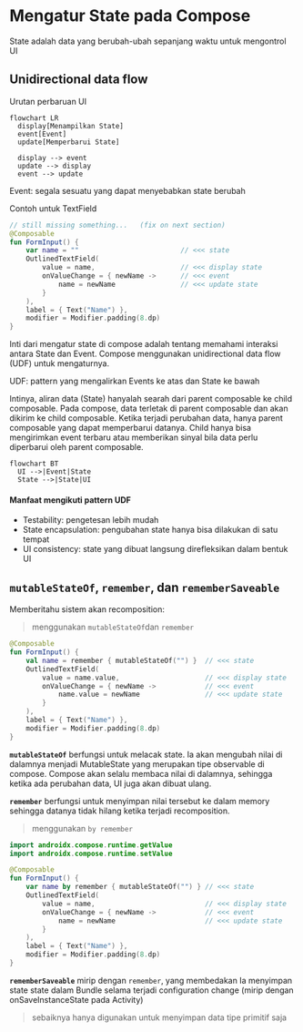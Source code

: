 # Mengatur State pada Compose

State adalah data yang berubah-ubah sepanjang waktu untuk mengontrol UI

## Unidirectional data flow

Urutan perbaruan UI

```mermaid
flowchart LR
  display[Menampilkan State]
  event[Event]
  update[Memperbarui State]

  display --> event
  update --> display
  event --> update
```

Event: segala sesuatu yang dapat menyebabkan state berubah

Contoh untuk TextField

```kotlin
// still missing something...   (fix on next section)
@Composable
fun FormInput() {
    var name = ""                         // <<< state
    OutlinedTextField(
        value = name,                     // <<< display state
        onValueChange = { newName ->      // <<< event
            name = newName                // <<< update state
        }
    ),
    label = { Text("Name") },
    modifier = Modifier.padding(8.dp)
}
```

Inti dari mengatur state di compose adalah tentang memahami interaksi antara State dan Event. Compose menggunakan unidirectional data flow (UDF) untuk mengaturnya.

UDF: pattern yang mengalirkan Events ke atas dan State ke bawah

Intinya, aliran data (State) hanyalah searah dari parent composable ke child composable. Pada compose, data terletak di parent composable dan akan dikirim ke child composable. Ketika terjadi perubahan data, hanya parent composable yang dapat memperbarui datanya. Child hanya bisa mengirimkan event terbaru atau memberikan sinyal bila data perlu diperbarui oleh parent composable.

```mermaid
flowchart BT
  UI -->|Event|State
  State -->|State|UI
```

#### Manfaat mengikuti pattern UDF

- Testability: pengetesan lebih mudah
- State encapsulation: pengubahan state hanya bisa dilakukan di satu tempat
- UI consistency: state yang dibuat langsung direfleksikan dalam bentuk UI

## `mutableStateOf`, `remember`, dan `rememberSaveable`

Memberitahu sistem akan recomposition:

> menggunakan `mutableStateOf`dan `remember`

```kotlin
@Composable
fun FormInput() {
    val name = remember { mutableStateOf("") }  // <<< state
    OutlinedTextField(
        value = name.value,                     // <<< display state
        onValueChange = { newName ->            // <<< event
            name.value = newName                // <<< update state
        }
    ),
    label = { Text("Name") },
    modifier = Modifier.padding(8.dp)
}
```

**`mutableStateOf`** berfungsi untuk melacak state. Ia akan mengubah nilai di dalamnya menjadi MutableState yang merupakan tipe observable di compose. Compose akan selalu membaca nilai di dalamnya, sehingga ketika ada perubahan data, UI juga akan dibuat ulang.

**`remember`** berfungsi untuk menyimpan nilai tersebut ke dalam memory sehingga datanya tidak hilang ketika terjadi recomposition.

> menggunakan `by remember`

```kotlin
import androidx.compose.runtime.getValue
import androidx.compose.runtime.setValue

@Composable
fun FormInput() {
    var name by remember { mutableStateOf("") } // <<< state
    OutlinedTextField(
        value = name,                           // <<< display state
        onValueChange = { newName ->            // <<< event
            name = newName                      // <<< update state
        }
    ),
    label = { Text("Name") },
    modifier = Modifier.padding(8.dp)
}
```

**`rememberSaveable`** mirip dengan `remember`, yang membedakan Ia menyimpan state state dalam Bundle selama terjadi configuration change (mirip dengan onSaveInstanceState pada Activity)

> sebaiknya hanya digunakan untuk menyimpan data tipe primitif saja
